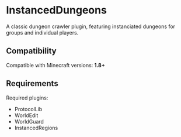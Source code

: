# InstancedDungeons
A classic dungeon crawler plugin, featuring instanciated dungeons for groups and individual players.

## Compatibility
Compatible with Minecraft versions: **1.8+**

## Requirements
Required plugins:
* ProtocolLib
* WorldEdit
* WorldGuard
* InstancedRegions